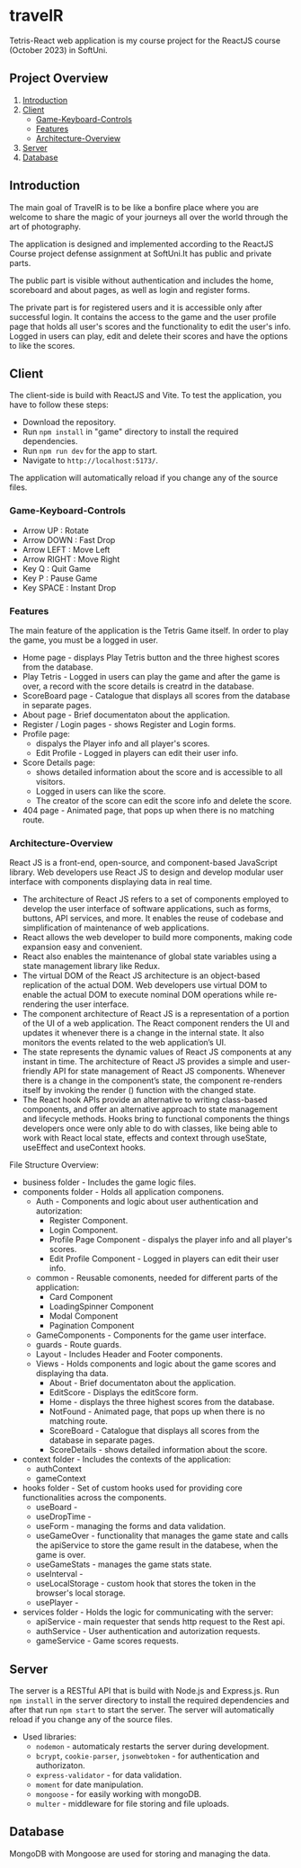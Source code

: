 # travelR

Tetris-React web application is my course project for the ReactJS course (October 2023) in SoftUni.

## Project Overview

1. [Introduction](#introduction)
2. [Client](#client)
   - [Game-Keyboard-Controls](#Game-Keyboard-Controls )
   - [Features](#user-features)
   - [Architecture-Overview](#architecture-overview)
3. [Server](#server)
4. [Database](#database)

## Introduction
The main goal of TravelR is to be like a bonfire place where you are welcome to share the magic of your journeys all over the world through the art of photography.

 The application is designed and implemented according to the ReactJS Course project defense assignment at SoftUni.It has public and private parts.

The public part is visible without authentication and includes the home, scoreboard and about pages, as well as login and register forms.

The private part is for registered users and it is accessible only after successful login. It contains the access to the game and the user profile page that holds all user's scores and the functionality to edit the user's info. Logged in users can play, edit and delete their scores and have the options to like the scores.


## Client

The client-side is build with ReactJS and Vite. To test the application, you have to follow these steps:
* Download the repository.
* Run `npm install` in "game" directory to install the required dependencies.
* Run `npm run dev` for the app to start.
* Navigate to `http://localhost:5173/`.

The application will automatically reload if you change any of the source files.
    
### Game-Keyboard-Controls

* Arrow UP : Rotate
* Arrow DOWN : Fast Drop
* Arrow LEFT : Move Left
* Arrow RIGHT : Move Right
* Key Q : Quit Game
* Key P : Pause Game
* Key SPACE : Instant Drop

### Features 
The main feature of the application is the Tetris Game itself. In order to play the game, you must be a logged in user.

* Home page - displays  Play Tetris button and the three highest scores from the database.
* Play Tetris - Logged in users can play the game and after the game is over, a record with the score details is creatrd in the database.
* ScoreBoard page - Catalogue that displays all scores from the database in separate pages.
* About page - Brief documentaton about the application.
* Register / Login pages - shows Register and Login forms.
* Profile page:
    - dispalys the Player info and all player's scores.
    - Edit Profile - Logged in players can edit their user info.
* Score Details page:
    - shows detailed information about the score and is accessible to all visitors.
    - Logged in users can like the score.
    - The creator of the score can edit the score info and delete the score.
* 404 page - Animated page, that pops up when there is no matching route.    


### Architecture-Overview
React JS is a front-end, open-source, and component-based JavaScript library. Web developers use React JS to design and develop modular user interface with components displaying data in real time. 

- The architecture of React JS refers to a set of components employed to develop the user interface of software applications, such as forms, buttons, API services, and more. It enables the reuse of codebase and simplification of maintenance of web applications.
- React allows the web developer to build more components, making code expansion easy and convenient.
- React also enables the maintenance of global state variables using a state management library like Redux.
- The virtual DOM of the React JS architecture is an object-based replication of the actual DOM. Web developers use virtual DOM to enable the actual DOM to execute nominal DOM operations while re-rendering the user interface.
- The component architecture of React JS is a representation of a portion of the UI of a web application. The React component renders the UI and updates it whenever there is a change in the internal state. It also monitors the events related to the web application’s UI.
- The state represents the dynamic values of React JS components at any instant in time. The architecture of React JS provides a simple and user-friendly API for state management of React JS components. Whenever there is a change in the component’s state, the component re-renders itself by invoking the render () function with the changed state.
- The React hook APIs provide an alternative to writing class-based components, and offer an alternative approach to state management and lifecycle methods. Hooks bring to functional components the things developers once were only able to do with classes, like being able to work with React local state, effects and context through useState, useEffect and useContext hooks.

File Structure Overview:

* business folder - Includes the game logic files.
* components folder - Holds all application componens.
    - Auth - Components and logic about user authentication and autorization:
        - Register Component.
        - Login Component.
        - Profile Page Component - dispalys the player info and all player's scores.
        - Edit Profile Component - Logged in players can edit their user info.
    - common - Reusable comonents, needed for different parts of the application:
        - Card Component
        - LoadingSpinner Component
        - Modal Component
        - Pagination Component
    - GameComponents - Components for the game user interface.
    - guards - Route guards.
    - Layout - Includes Header and Footer components.
    - Views - Holds components and logic about the game scores and displaying tha data.
        - About - Brief documentaton about the application.
        - EditScore - Displays the editScore form.
        - Home - displays the three highest scores from the database.
        - NotFound - Animated page, that pops up when there is no matching route.
        - ScoreBoard - Catalogue that displays all scores from the database in separate pages.
        - ScoreDetails - shows detailed information about the score.
* context folder - Includes the contexts of the application:
    - authContext
    - gameContext
* hooks folder - Set of custom hooks used for providing core functionalities across the components.
    - useBoard -
    - useDropTime -
    - useForm - managing the forms and data validation.
    - useGameOver - functionality that manages the game state and calls the apiService to store the game result in the databese, when the game is over.
    - useGameStats - manages the game stats state.
    - useInterval -
    - useLocalStorage - custom hook that stores the token in the browser's local storage.
    - usePlayer -
* services folder - Holds the logic for communicating with the server:
    - apiService - main requester that sends http request to the Rest api.
    - authService - User authentication and autorization requests.
    - gameService - Game scores requests. 


## Server

The server is a RESTful API that is build with Node.js and Express.js. Run `npm install` in the server directory to install the required dependencies and after that run `npm start` to start the server. The server will automatically reload if you change any of the source files.

* Used libraries:
    - `nodemon` - automaticaly restarts the server during development.
    - `bcrypt`, `cookie-parser`, `jsonwebtoken` - for authentication and authorizaton.
    - `express-validator` - for data validation.
    - `moment` for date manipulation.
    - `mongoose` - for easily working with mongoDB.
    - `multer` - middleware for file storing and file uploads.

## Database

MongoDB with Mongoose are used for storing and managing the data.